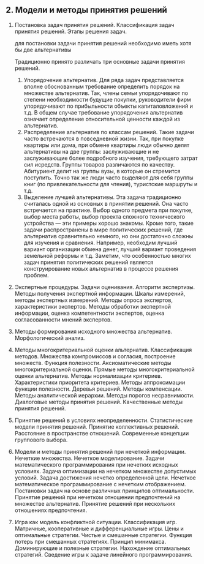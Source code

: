 ## 2. Модели и методы принятия решений 
1) Постановка задач принятия решений. Классификация задач принятия решений. Этапы решения задач.
   
     для постановки задачи принятия решений необходимо иметь хотя бы две альтернативы

   
    Традиционно принято различать три основные задачи принятия решений.
    1. Упорядочение альтернатив. Для ряда задач представляется вполне обоснованным требование определить порядок на множестве альтернатив. Так, члены семьи упорядочивают по степени необходимости будущие покупки, руководители фирм упорядочивают по прибыльности объекты капиталовложений и т.д. В общем случае требование упорядочения альтернатив означает определение относительной ценности каждой из альтернатив.
    2. Распределение альтернатив по классам решений. Такие задачи часто встречаются в повседневной жизни. Так, при покупке квартиры или дома, при обмене квартиры люди обычно делят альтернативы на две группы: заслуживающие и не заслуживающие более подробного изучения, требующего затрат сил исредств. Группы товаров различаются по качеству. Абитуриент делит на группы вузы, в которые он стремится поступить. Точно так же люди часто выделяют для себя группы книг (по привлекательности для чтения), туристские маршруты и т.д.
    3. Выделение лучшей альтернативы. Эта задача традиционно считалась одной из основных в принятии решений. Она часто встречается на практике. Выбор одного предмета при покупке, выбор места работы, выбор проекта сложного технического устройства — эти примеры хорошо знакомы. Кроме того, такие задачи распространены в мире политических решений, где альтернатив сравнительно немного, но они достаточно сложны для изучения и сравнения. Например, необходим лучший вариант организации обмена денег, лучший вариант проведения земельной реформы и т.д. Заметим, что особенностью многих задач принятия политических решений является конструирование новых альтернатив в процессе решения проблем.
   
3) Экспертные процедуры. Задачи оценивания. Алгоритм экспертизы. Методы получения экспертной информации. Шкалы измерений, методы экспертных измерений. Методы опроса экспертов, характеристики экспертов. Методы обработки экспертной информации, оценка компетентности экспертов, оценка согласованности мнений экспертов.

   
4) Методы формирования исходного множества альтернатив. Морфологический анализ.
   

   
6) Методы многокритериальной оценки альтернатив. Классификация методов. Множества компромиссов и согласия, построение множеств. Функция полезности. Аксиоматические методы многокритериальной оценки. Прямые методы многокритериальной оценки альтернатив. Методы нормализации критериев. Характеристики приоритета критериев. Методы аппроксимации функции полезности. Деревья решений. Методы компенсации. Методы аналитической иерархии. Методы порогов несравнимости. Диалоговые методы принятия решений. Качественные методы принятия решений. 


7) Принятие решений в условиях неопределенности. Статистические модели принятия решений. Принятие коллективных решений. Расстояние в пространстве отношений. Современные концепции группового выбора.


8) Модели и методы принятия решений при нечеткой информации. Нечеткие множества. Нечеткое моделирование. Задачи математического программирования при нечетких исходных условиях. Задача оптимизации на нечетком множестве допустимых условий. Задача достижения нечетко определенной цели. Нечеткое математическое программирование с нечетким отображением. Постановки задач на основе различных принципов оптимальности. Принятие решений при нечетком отношении предпочтений на множестве альтернатив. Принятие решений при нескольких отношениях предпочтения.


9) Игра как модель конфликтной ситуации. Классификация игр. Матричные, кооперативные и дифференциальные игры. Цены и оптимальные стратегии. Чистые и смешанные стратегии. Функция потерь при смешанных стратегиях. Принцип минимакса. Доминирующие и полезные стратегии. Нахождение оптимальных стратегий. Сведение игры к задаче линейного программирования.
